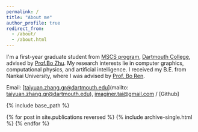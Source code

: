 ```yaml
---
permalink: /
title: "About me"
author_profile: true
redirect_from: 
  - /about/
  - /about.html
---
```


I'm a first-year graduate student from [MSCS program](https://web.cs.dartmouth.edu/), [Dartmouth College](https://home.dartmouth.edu/), advised by [Prof.Bo Zhu](https://faculty.cc.gatech.edu/~bozhu/). My research interests lie in computer graphics, computational physics, and artificial intelligence. I received my B.E. from Nankai University, where I was advised by [Prof. Bo Ren](https://ren-bo.net/).

Email: [taiyuan.zhang.gr@dartmouth.edu](mailto: taiyuan.zhang.gr@dartmouth.edu), [imaginer.tai@gmail.com](imaginer.tai@gmail.com) / [Github]

{% include base_path %}

{% for post in site.publications reversed %}
  {% include archive-single.html %}
{% endfor %}
